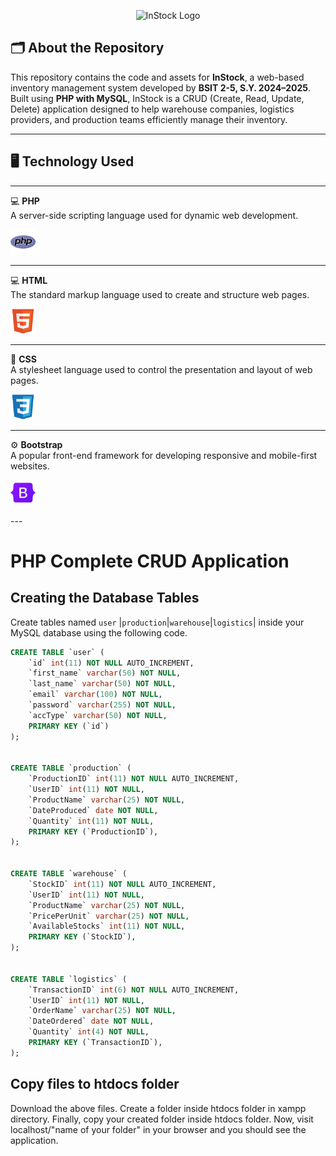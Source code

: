 
<p align="center">
  <img src="https://github.com/dinonIsaig/Instock-Crud/blob/main/Assets/logo.png" alt="InStock Logo" width="200">
</p>



## 🗂️ About the Repository

This repository contains the code and assets for **InStock**, a web-based inventory management system developed by **BSIT 2-5, S.Y. 2024–2025**. Built using **PHP with MySQL**, InStock is a CRUD (Create, Read, Update, Delete) application designed to help warehouse companies, logistics providers, and production teams efficiently manage their inventory.

---

## 🖥️ Technology Used 

---

💻 **PHP**  
A server-side scripting language used for dynamic web development.

<p align="left">
<a href="https://www.php.net/ " target="_blank" rel="noreferrer">
<img src="https://raw.githubusercontent.com/devicons/devicon/master/icons/php/php-original.svg " alt="PHP" width="40" height="40"/>
</a>
</p>

---

💻 **HTML**  
The standard markup language used to create and structure web pages.

<p align="left">
<a href="https://developer.mozilla.org/en-US/docs/Web/HTML " target="_blank" rel="noreferrer">
<img src="https://raw.githubusercontent.com/devicons/devicon/master/icons/html5/html5-original.svg " alt="HTML5" width="40" height="40"/>
</a>
</p>

---

🎨 **CSS**  
A stylesheet language used to control the presentation and layout of web pages.

<p align="left">
<a href="https://developer.mozilla.org/en-US/docs/Web/CSS " target="_blank" rel="noreferrer">
<img src="https://raw.githubusercontent.com/devicons/devicon/master/icons/css3/css3-original.svg " alt="CSS3" width="40" height="40"/>
</a>
</p>

---

⚙️ **Bootstrap**  
A popular front-end framework for developing responsive and mobile-first websites.

<p align="left">
<a href="https://getbootstrap.com/ " target="_blank" rel="noreferrer">
<img src="https://raw.githubusercontent.com/devicons/devicon/master/icons/bootstrap/bootstrap-original.svg " alt="Bootstrap" width="40" height="40"/>
</a>
</p>
---

# PHP Complete CRUD Application

## Creating the Database Tables

Create tables named `user` |`production`|`warehouse`|`logistics`| inside your MySQL database using the following code.

```sql
CREATE TABLE `user` (
    `id` int(11) NOT NULL AUTO_INCREMENT,
    `first_name` varchar(50) NOT NULL,
    `last_name` varchar(50) NOT NULL,
    `email` varchar(100) NOT NULL,
    `password` varchar(255) NOT NULL,
    `accType` varchar(50) NOT NULL,
    PRIMARY KEY (`id`)
);


CREATE TABLE `production` (
    `ProductionID` int(11) NOT NULL AUTO_INCREMENT,
    `UserID` int(11) NOT NULL,
    `ProductName` varchar(25) NOT NULL,
    `DateProduced` date NOT NULL,
    `Quantity` int(11) NOT NULL,
    PRIMARY KEY (`ProductionID`),
);


CREATE TABLE `warehouse` (
    `StockID` int(11) NOT NULL AUTO_INCREMENT,
    `UserID` int(11) NOT NULL,
    `ProductName` varchar(25) NOT NULL,
    `PricePerUnit` varchar(25) NOT NULL,
    `AvailableStocks` int(11) NOT NULL,
    PRIMARY KEY (`StockID`),
);


CREATE TABLE `logistics` (
    `TransactionID` int(6) NOT NULL AUTO_INCREMENT,
    `UserID` int(11) NOT NULL,
    `OrderName` varchar(25) NOT NULL,
    `DateOrdered` date NOT NULL,
    `Quantity` int(4) NOT NULL,
    PRIMARY KEY (`TransactionID`),
);
```

## Copy files to htdocs folder
Download the above files. Create a folder inside htdocs folder in xampp directory. Finally, copy your created folder inside htdocs folder. Now, visit localhost/"name of your folder" in your browser and you should see the application.

